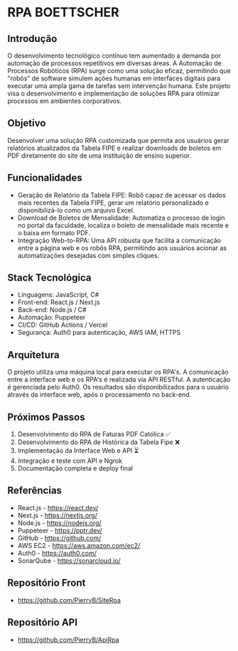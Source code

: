 # RPA BOETTSCHER

## Introdução

O desenvolvimento tecnológico contínuo tem aumentado a demanda por automação de processos repetitivos em diversas áreas. A Automação de Processos Robóticos (RPA) surge como uma solução eficaz, permitindo que "robôs" de software simulem ações humanas em interfaces digitais para executar uma ampla gama de tarefas sem intervenção humana. Este projeto visa o desenvolvimento e implementação de soluções RPA para otimizar processos em ambientes corporativos.

## Objetivo

Desenvolver uma solução RPA customizada que permita aos usuários gerar relatórios atualizados da Tabela FIPE e realizar downloads de boletos em PDF diretamente do site de uma instituição de ensino superior.

## Funcionalidades

- Geração de Relatório da Tabela FIPE: Robô capaz de acessar os dados mais recentes da Tabela FIPE, gerar um relatório personalizado e disponibilizá-lo como um arquivo Excel.
- Download de Boletos de Mensalidade: Automatiza o processo de login no portal da faculdade, localiza o boleto de mensalidade mais recente e o baixa em formato PDF.
- Integração Web-to-RPA: Uma API robusta que facilita a comunicação entre a página web e os robôs RPA, permitindo aos usuários acionar as automatizações desejadas com simples cliques.

## Stack Tecnológica
- Linguagens: JavaScript, C#
- Front-end: React.js / Next.js
- Back-end: Node.js / C#
- Automação: Puppeteer
- CI/CD: GitHub Actions / Vercel
- Segurança: Auth0 para autenticação, AWS IAM, HTTPS

## Arquitetura

O projeto utiliza uma máquina local para executar os RPA's. A comunicação entre a interface web e os RPA's é realizada via API RESTful. A autenticação é gerenciada pelo Auth0. Os resultados são disponibilizados para o usuário através da interface web, após o processamento no back-end.

## Próximos Passos

1) Desenvolvimento do RPA de Faturas PDF Católica ✅
2) Desenvolvimento do RPA de Histórica da Tabela Fipe ❌
3) Implementação da Interface Web e API ⏳
4) Integração e teste com API e Ngrok
5) Documentação completa e deploy final

## Referências

- React.js - https://react.dev/
- Next.js - https://nextjs.org/
- Node.js - https://nodejs.org/
- Puppeteer - https://pptr.dev/
- GitHub - https://github.com/
- AWS EC2 - https://aws.amazon.com/ec2/
- Auth0 - https://auth0.com/
- SonarQube - https://sonarcloud.io/

## Repositório Front
- https://github.com/PierryB/SiteRpa
## Repositório API
- https://github.com/PierryB/ApiRpa
